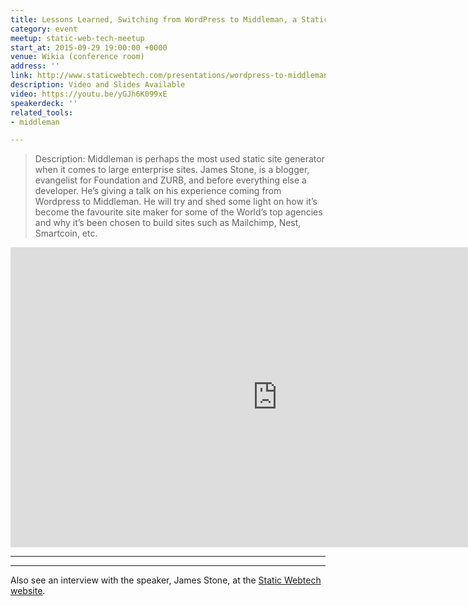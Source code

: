 ```yaml
---
title: Lessons Learned, Switching from WordPress to Middleman, a Static Site Generator
category: event
meetup: static-web-tech-meetup
start_at: 2015-09-29 19:00:00 +0000
venue: Wikia (conference room)
address: ''
link: http://www.staticwebtech.com/presentations/wordpress-to-middleman/
description: Video and Slides Available
video: https://youtu.be/yGJh6K099xE
speakerdeck: ''
related_tools:
- middleman

---
```

> Description: Middleman is perhaps the most used static site generator when it comes to large enterprise sites. James Stone, is a blogger, evangelist for Foundation and ZURB, and before everything else a developer. He’s giving a talk on his experience coming from Wordpress to Middleman. He will try and shed some light on how it’s become the favourite site maker for some of the World’s top agencies and why it’s been chosen to build sites such as Mailchimp, Nest, Smartcoin, etc.

<div class="embed-container">
  <iframe width="853" height="480" src="https://www.youtube-nocookie.com/embed/yGJh6K099xE?rel=0&amp;showinfo=0" frameborder="0" allowfullscreen></iframe>
</div>

---

<div class="embed-container">
  <script async class="speakerdeck-embed" data-id="2619f219ed1f45e9bd463e226f5d72a2" data-ratio="1.77777777777778" src="//speakerdeck.com/assets/embed.js"></script>
</div>

---

Also see an interview with the speaker, James Stone, at the [Static Webtech website](http://www.staticwebtech.com/presentations/wordpress-to-middleman/).
